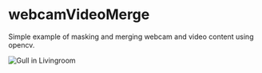 # webcamVideoMerge

Simple example of masking and merging webcam and video content using opencv.

![Gull in Livingroom](/gullLivingRoom.jpg)
